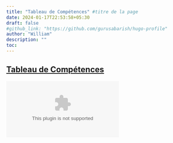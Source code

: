 ```yaml
---
title: "Tableau de Compétences" #titre de la page
date: 2024-01-17T22:53:58+05:30
draft: false
#github_link: "https://github.com/gurusabarish/hugo-profile"
author: "William"
description: ""
toc: 
---
```


## [Tableau de Compétences](/images/TDC/TDC.xlsx)
![CV](/images/TDC/TDC.xlsx "Tableau de Compétences")
